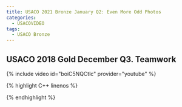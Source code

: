 ```yaml
---
title: USACO 2021 Bronze January Q2: Even More Odd Photos
categories:
  - USACOVIDEO
tags:
  - USACO Bronze
---
```

  
## USACO 2018 Gold December Q3. Teamwork
  
{% include video id="boiC5NQCtlc" provider="youtube" %}
  
  
{% highlight C++ linenos %}
  
{% endhighlight %}  

